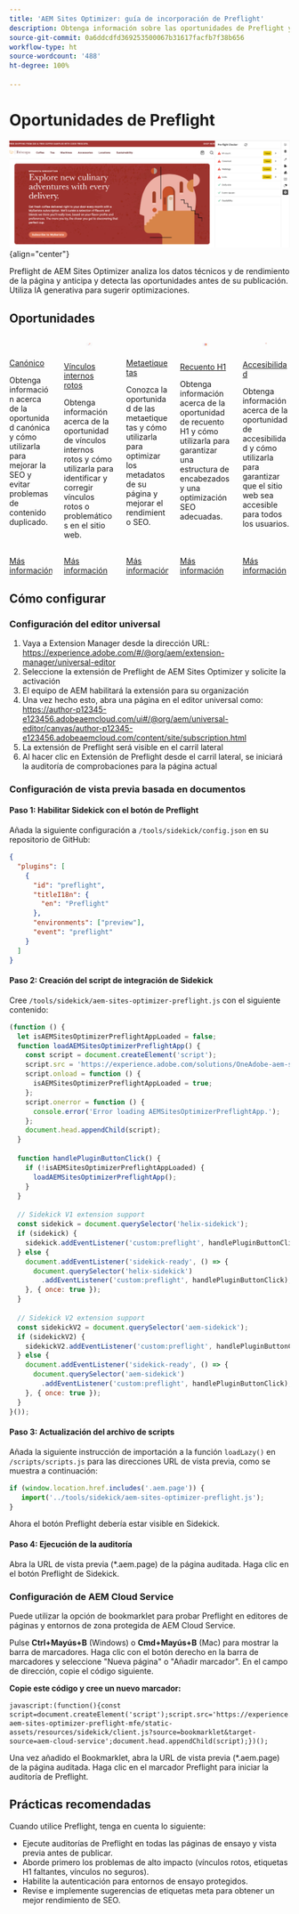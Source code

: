 ```yaml
---
title: 'AEM Sites Optimizer: guía de incorporación de Preflight'
description: Obtenga información sobre las oportunidades de Preflight y cómo configurar el análisis de Preflight en AEM Sites Optimizer.
source-git-commit: 0a6ddcdfd369253500067b31617facfb7f38b656
workflow-type: ht
source-wordcount: '488'
ht-degree: 100%

---
```



# Oportunidades de Preflight

![Oportunidades de Preflight](./assets/preflight/hero.png){align="center"}

<span class="preview">Preflight de AEM Sites Optimizer analiza los datos técnicos y de rendimiento de la página y anticipa y detecta las oportunidades antes de su publicación. Utiliza IA generativa para sugerir optimizaciones.</span>

## Oportunidades

<!-- CARDS

* ../documentation/opportunities/invalid-or-missing-metadata.md
  {title=Canonical}
  {image=../assets/common/card-link.png}
* ../documentation/opportunities/broken-internal-links.md
  {title=Broken Internal Links}
  {image=../assets/common/card-link.png}
* ../documentation/opportunities/invalid-or-missing-metadata.md
  {title=Metatags}
  {image=../assets/common/card-code.png}
* ../documentation/opportunities/invalid-or-missing-metadata.md
  {title=H1 count}
  {image=../assets/common/card-code.png}
* ../documentation/opportunities/accessibility-issues.md
  {title=Accessibility}
  {image=../assets/common/card-puzzle.png}

-->
<!-- START CARDS HTML - DO NOT MODIFY BY HAND -->
<div class="columns">
    <div class="column is-half-tablet is-half-desktop is-one-third-widescreen" aria-label="Canonical">
        <div class="card" style="height: 100%; display: flex; flex-direction: column; height: 100%;">
            <div class="card-image">
                <figure class="image x-is-16by9">
                    <a href="../documentation/opportunities/invalid-or-missing-metadata.md" title="Canónico" target="_blank" rel="referrer">
                        <img class="is-bordered-r-small" src="../assets/common/card-link.png" alt="Canónico"
                             style="width: 100%; aspect-ratio: 16 / 9; object-fit: cover; overflow: hidden; display: block; margin: auto;">
                    </a>
                </figure>
            </div>
            <div class="card-content is-padded-small" style="display: flex; flex-direction: column; flex-grow: 1; justify-content: space-between;">
                <div class="top-card-content">
                    <p class="headline is-size-6 has-text-weight-bold">
                        <a href="../documentation/opportunities/invalid-or-missing-metadata.md" target="_blank" rel="referrer" title="Canónico">Canónico</a>
                    </p>
                    <p class="is-size-6">Obtenga información acerca de la oportunidad canónica y cómo utilizarla para mejorar la SEO y evitar problemas de contenido duplicado.</p>
                </div>
                <a href="../documentation/opportunities/invalid-or-missing-metadata.md" target="_blank" rel="referrer" class="spectrum-Button spectrum-Button--outline spectrum-Button--primary spectrum-Button--sizeM" style="align-self: flex-start; margin-top: 1rem;">
                    <span class="spectrum-Button-label has-no-wrap has-text-weight-bold">Más información</span>
                </a>
            </div>
        </div>
    </div>
    <div class="column is-half-tablet is-half-desktop is-one-third-widescreen" aria-label="Broken Internal Links">
        <div class="card" style="height: 100%; display: flex; flex-direction: column; height: 100%;">
            <div class="card-image">
                <figure class="image x-is-16by9">
                    <a href="../documentation/opportunities/broken-internal-links.md" title="Vínculos internos rotos" target="_blank" rel="referrer">
                        <img class="is-bordered-r-small" src="../assets/common/card-link.png" alt="Vínculos internos rotos"
                             style="width: 100%; aspect-ratio: 16 / 9; object-fit: cover; overflow: hidden; display: block; margin: auto;">
                    </a>
                </figure>
            </div>
            <div class="card-content is-padded-small" style="display: flex; flex-direction: column; flex-grow: 1; justify-content: space-between;">
                <div class="top-card-content">
                    <p class="headline is-size-6 has-text-weight-bold">
                        <a href="../documentation/opportunities/broken-internal-links.md" target="_blank" rel="referrer" title="Vínculos internos rotos">Vínculos internos rotos</a>
                    </p>
                    <p class="is-size-6">Obtenga información acerca de la oportunidad de vínculos internos rotos y cómo utilizarla para identificar y corregir vínculos rotos o problemáticos en el sitio web.</p>
                </div>
                <a href="../documentation/opportunities/broken-internal-links.md" target="_blank" rel="referrer" class="spectrum-Button spectrum-Button--outline spectrum-Button--primary spectrum-Button--sizeM" style="align-self: flex-start; margin-top: 1rem;">
                    <span class="spectrum-Button-label has-no-wrap has-text-weight-bold">Más información</span>
                </a>
            </div>
        </div>
    </div>
    <div class="column is-half-tablet is-half-desktop is-one-third-widescreen" aria-label="Metatags">
        <div class="card" style="height: 100%; display: flex; flex-direction: column; height: 100%;">
            <div class="card-image">
                <figure class="image x-is-16by9">
                    <a href="../documentation/opportunities/invalid-or-missing-metadata.md" title="Metaetiquetas" target="_blank" rel="referrer">
                        <img class="is-bordered-r-small" src="../assets/common/card-code.png" alt="Metaetiquetas"
                             style="width: 100%; aspect-ratio: 16 / 9; object-fit: cover; overflow: hidden; display: block; margin: auto;">
                    </a>
                </figure>
            </div>
            <div class="card-content is-padded-small" style="display: flex; flex-direction: column; flex-grow: 1; justify-content: space-between;">
                <div class="top-card-content">
                    <p class="headline is-size-6 has-text-weight-bold">
                        <a href="../documentation/opportunities/invalid-or-missing-metadata.md" target="_blank" rel="referrer" title="Metaetiquetas">Metaetiquetas</a>
                    </p>
                    <p class="is-size-6">Conozca la oportunidad de las metaetiquetas y cómo utilizarla para optimizar los metadatos de su página y mejorar el rendimiento SEO.</p>
                </div>
                <a href="../documentation/opportunities/invalid-or-missing-metadata.md" target="_blank" rel="referrer" class="spectrum-Button spectrum-Button--outline spectrum-Button--primary spectrum-Button--sizeM" style="align-self: flex-start; margin-top: 1rem;">
                    <span class="spectrum-Button-label has-no-wrap has-text-weight-bold">Más información</span>
                </a>
            </div>
        </div>
    </div>
    <div class="column is-half-tablet is-half-desktop is-one-third-widescreen" aria-label="H1 count">
        <div class="card" style="height: 100%; display: flex; flex-direction: column; height: 100%;">
            <div class="card-image">
                <figure class="image x-is-16by9">
                    <a href="../documentation/opportunities/invalid-or-missing-metadata.md" title="Recuento H1" target="_blank" rel="referrer">
                        <img class="is-bordered-r-small" src="../assets/common/card-code.png" alt="Recuento H1"
                             style="width: 100%; aspect-ratio: 16 / 9; object-fit: cover; overflow: hidden; display: block; margin: auto;">
                    </a>
                </figure>
            </div>
            <div class="card-content is-padded-small" style="display: flex; flex-direction: column; flex-grow: 1; justify-content: space-between;">
                <div class="top-card-content">
                    <p class="headline is-size-6 has-text-weight-bold">
                        <a href="../documentation/opportunities/invalid-or-missing-metadata.md" target="_blank" rel="referrer" title="Recuento H1">Recuento H1</a>
                    </p>
                    <p class="is-size-6">Obtenga información acerca de la oportunidad de recuento H1 y cómo utilizarla para garantizar una estructura de encabezados y una optimización SEO adecuadas.</p>
                </div>
                <a href="../documentation/opportunities/invalid-or-missing-metadata.md" target="_blank" rel="referrer" class="spectrum-Button spectrum-Button--outline spectrum-Button--primary spectrum-Button--sizeM" style="align-self: flex-start; margin-top: 1rem;">
                    <span class="spectrum-Button-label has-no-wrap has-text-weight-bold">Más información</span>
                </a>
            </div>
        </div>
    </div>
    <div class="column is-half-tablet is-half-desktop is-one-third-widescreen" aria-label="Accessibility">
        <div class="card" style="height: 100%; display: flex; flex-direction: column; height: 100%;">
            <div class="card-image">
                <figure class="image x-is-16by9">
                    <a href="../documentation/opportunities/accessibility-issues.md" title="Accesibilidad" target="_blank" rel="referrer">
                        <img class="is-bordered-r-small" src="../assets/common/card-puzzle.png" alt="Accesibilidad"
                             style="width: 100%; aspect-ratio: 16 / 9; object-fit: cover; overflow: hidden; display: block; margin: auto;">
                    </a>
                </figure>
            </div>
            <div class="card-content is-padded-small" style="display: flex; flex-direction: column; flex-grow: 1; justify-content: space-between;">
                <div class="top-card-content">
                    <p class="headline is-size-6 has-text-weight-bold">
                        <a href="../documentation/opportunities/accessibility-issues.md" target="_blank" rel="referrer" title="Accesibilidad">Accesibilidad</a>
                    </p>
                    <p class="is-size-6">Obtenga información acerca de la oportunidad de accesibilidad y cómo utilizarla para garantizar que el sitio web sea accesible para todos los usuarios.</p>
                </div>
                <a href="../documentation/opportunities/accessibility-issues.md" target="_blank" rel="referrer" class="spectrum-Button spectrum-Button--outline spectrum-Button--primary spectrum-Button--sizeM" style="align-self: flex-start; margin-top: 1rem;">
                    <span class="spectrum-Button-label has-no-wrap has-text-weight-bold">Más información</span>
                </a>
            </div>
        </div>
    </div>

</div>
<!-- END CARDS HTML - DO NOT MODIFY BY HAND -->

## Cómo configurar

### Configuración del editor universal

1. Vaya a Extension Manager desde la dirección URL: https://experience.adobe.com/#/@org/aem/extension-manager/universal-editor
2. Seleccione la extensión de Preflight de AEM Sites Optimizer y solicite la activación
3. El equipo de AEM habilitará la extensión para su organización
4. Una vez hecho esto, abra una página en el editor universal como: https://author-p12345-e123456.adobeaemcloud.com/ui#/@org/aem/universal-editor/canvas/author-p12345-e123456.adobeaemcloud.com/content/site/subscription.html
5. La extensión de Preflight será visible en el carril lateral
6. Al hacer clic en Extensión de Preflight desde el carril lateral, se iniciará la auditoría de comprobaciones para la página actual

### Configuración de vista previa basada en documentos

#### Paso 1: Habilitar Sidekick con el botón de Preflight

Añada la siguiente configuración a `/tools/sidekick/config.json` en su repositorio de GitHub:

```json
{
  "plugins": [
    {
      "id": "preflight",
      "titleI18n": {
        "en": "Preflight"
      },
      "environments": ["preview"],
      "event": "preflight"
    }
  ]
}
```

#### Paso 2: Creación del script de integración de Sidekick

Cree `/tools/sidekick/aem-sites-optimizer-preflight.js` con el siguiente contenido:

```javascript
(function () {
  let isAEMSitesOptimizerPreflightAppLoaded = false;
  function loadAEMSitesOptimizerPreflightApp() {
    const script = document.createElement('script');
    script.src = 'https://experience.adobe.com/solutions/OneAdobe-aem-sites-optimizer-preflight-mfe/static-assets/resources/sidekick/client.js?source=plugin';
    script.onload = function () {
      isAEMSitesOptimizerPreflightAppLoaded = true;
    };
    script.onerror = function () {
      console.error('Error loading AEMSitesOptimizerPreflightApp.');
    };
    document.head.appendChild(script);
  }

  function handlePluginButtonClick() {
    if (!isAEMSitesOptimizerPreflightAppLoaded) {
      loadAEMSitesOptimizerPreflightApp();
    }
  }

  // Sidekick V1 extension support
  const sidekick = document.querySelector('helix-sidekick');
  if (sidekick) {
    sidekick.addEventListener('custom:preflight', handlePluginButtonClick);
  } else {
    document.addEventListener('sidekick-ready', () => {
      document.querySelector('helix-sidekick')
        .addEventListener('custom:preflight', handlePluginButtonClick);
    }, { once: true });
  }

  // Sidekick V2 extension support
  const sidekickV2 = document.querySelector('aem-sidekick');
  if (sidekickV2) {
    sidekickV2.addEventListener('custom:preflight', handlePluginButtonClick);
  } else {
    document.addEventListener('sidekick-ready', () => {
      document.querySelector('aem-sidekick')
        .addEventListener('custom:preflight', handlePluginButtonClick);
    }, { once: true });
  }
}());
```

#### Paso 3: Actualización del archivo de scripts

Añada la siguiente instrucción de importación a la función `loadLazy()` en `/scripts/scripts.js` para las direcciones URL de vista previa, como se muestra a continuación:

```javascript
if (window.location.href.includes('.aem.page')) {
   import('../tools/sidekick/aem-sites-optimizer-preflight.js');
}
```

Ahora el botón Preflight debería estar visible en Sidekick.

#### Paso 4: Ejecución de la auditoría

Abra la URL de vista previa (*.aem.page) de la página auditada. Haga clic en el botón Preflight de Sidekick.

### Configuración de AEM Cloud Service

Puede utilizar la opción de bookmarklet para probar Preflight en editores de páginas y entornos de zona protegida de AEM Cloud Service.

<!-- Drag the button below to your Bookmarks Bar to get started. -->

Pulse **Ctrl+Mayús+B** (Windows) o **Cmd+Mayús+B** (Mac) para mostrar la barra de marcadores. Haga clic con el botón derecho en la barra de marcadores y seleccione &quot;Nueva página&quot; o &quot;Añadir marcador&quot;. En el campo de dirección, copie el código siguiente.

<!-- **Drag this link to your Bookmarks Bar:**

<a href="javascript:(function(){const script=document.createElement('script');script.src='https://experience.adobe.com/solutions/OneAdobe-aem-sites-optimizer-preflight-mfe/static-assets/resources/sidekick/client.js?source=bookmarklet&target-source=aem-cloud-service';document.head.appendChild(script);})();">Preflight</a> -->

**Copie este código y cree un nuevo marcador:**

```
javascript:(function(){const script=document.createElement('script');script.src='https://experience.adobe.com/solutions/OneAdobe-aem-sites-optimizer-preflight-mfe/static-assets/resources/sidekick/client.js?source=bookmarklet&target-source=aem-cloud-service';document.head.appendChild(script);})();
```

Una vez añadido el Bookmarklet, abra la URL de vista previa (*.aem.page) de la página auditada. Haga clic en el marcador Preflight para iniciar la auditoría de Preflight.

## Prácticas recomendadas

Cuando utilice Preflight, tenga en cuenta lo siguiente:

* Ejecute auditorías de Preflight en todas las páginas de ensayo y vista previa antes de publicar.
* Aborde primero los problemas de alto impacto (vínculos rotos, etiquetas H1 faltantes, vínculos no seguros).
* Habilite la autenticación para entornos de ensayo protegidos.
* Revise e implemente sugerencias de etiquetas meta para obtener un mejor rendimiento de SEO.
